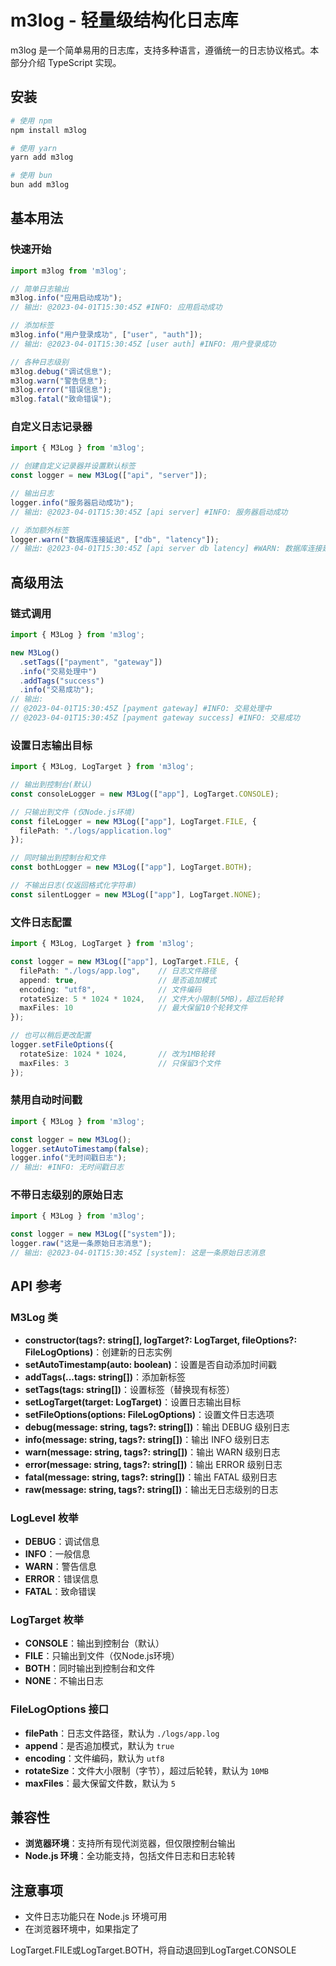 # m3log - 轻量级结构化日志库

m3log 是一个简单易用的日志库，支持多种语言，遵循统一的日志协议格式。本部分介绍 TypeScript 实现。

## 安装

```bash
# 使用 npm
npm install m3log

# 使用 yarn
yarn add m3log

# 使用 bun
bun add m3log
```

## 基本用法

### 快速开始

```typescript
import m3log from 'm3log';

// 简单日志输出
m3log.info("应用启动成功");
// 输出: @2023-04-01T15:30:45Z #INFO: 应用启动成功

// 添加标签
m3log.info("用户登录成功", ["user", "auth"]);
// 输出: @2023-04-01T15:30:45Z [user auth] #INFO: 用户登录成功

// 各种日志级别
m3log.debug("调试信息");
m3log.warn("警告信息");
m3log.error("错误信息");
m3log.fatal("致命错误");
```

### 自定义日志记录器

```typescript
import { M3Log } from 'm3log';

// 创建自定义记录器并设置默认标签
const logger = new M3Log(["api", "server"]);

// 输出日志
logger.info("服务器启动成功");
// 输出: @2023-04-01T15:30:45Z [api server] #INFO: 服务器启动成功

// 添加额外标签
logger.warn("数据库连接延迟", ["db", "latency"]);
// 输出: @2023-04-01T15:30:45Z [api server db latency] #WARN: 数据库连接延迟
```

## 高级用法

### 链式调用

```typescript
import { M3Log } from 'm3log';

new M3Log()
  .setTags(["payment", "gateway"])
  .info("交易处理中")
  .addTags("success")
  .info("交易成功");
// 输出:
// @2023-04-01T15:30:45Z [payment gateway] #INFO: 交易处理中
// @2023-04-01T15:30:45Z [payment gateway success] #INFO: 交易成功
```

### 设置日志输出目标

```typescript
import { M3Log, LogTarget } from 'm3log';

// 输出到控制台(默认)
const consoleLogger = new M3Log(["app"], LogTarget.CONSOLE);

// 只输出到文件 (仅Node.js环境)
const fileLogger = new M3Log(["app"], LogTarget.FILE, {
  filePath: "./logs/application.log"
});

// 同时输出到控制台和文件
const bothLogger = new M3Log(["app"], LogTarget.BOTH);

// 不输出日志(仅返回格式化字符串)
const silentLogger = new M3Log(["app"], LogTarget.NONE);
```

### 文件日志配置

```typescript
import { M3Log, LogTarget } from 'm3log';

const logger = new M3Log(["app"], LogTarget.FILE, {
  filePath: "./logs/app.log",    // 日志文件路径
  append: true,                  // 是否追加模式
  encoding: "utf8",              // 文件编码
  rotateSize: 5 * 1024 * 1024,   // 文件大小限制(5MB)，超过后轮转
  maxFiles: 10                   // 最大保留10个轮转文件
});

// 也可以稍后更改配置
logger.setFileOptions({
  rotateSize: 1024 * 1024,       // 改为1MB轮转
  maxFiles: 3                    // 只保留3个文件
});
```

### 禁用自动时间戳

```typescript
import { M3Log } from 'm3log';

const logger = new M3Log();
logger.setAutoTimestamp(false);
logger.info("无时间戳日志");
// 输出: #INFO: 无时间戳日志
```

### 不带日志级别的原始日志

```typescript
import { M3Log } from 'm3log';

const logger = new M3Log(["system"]);
logger.raw("这是一条原始日志消息");
// 输出: @2023-04-01T15:30:45Z [system]: 这是一条原始日志消息
```

## API 参考

### M3Log 类

- **constructor(tags?: string[], logTarget?: LogTarget, fileOptions?: FileLogOptions)**：创建新的日志实例
- **setAutoTimestamp(auto: boolean)**：设置是否自动添加时间戳
- **addTags(...tags: string[])**：添加新标签
- **setTags(tags: string[])**：设置标签（替换现有标签）
- **setLogTarget(target: LogTarget)**：设置日志输出目标
- **setFileOptions(options: FileLogOptions)**：设置文件日志选项
- **debug(message: string, tags?: string[])**：输出 DEBUG 级别日志
- **info(message: string, tags?: string[])**：输出 INFO 级别日志
- **warn(message: string, tags?: string[])**：输出 WARN 级别日志
- **error(message: string, tags?: string[])**：输出 ERROR 级别日志
- **fatal(message: string, tags?: string[])**：输出 FATAL 级别日志
- **raw(message: string, tags?: string[])**：输出无日志级别的日志

### LogLevel 枚举

- **DEBUG**：调试信息
- **INFO**：一般信息
- **WARN**：警告信息
- **ERROR**：错误信息
- **FATAL**：致命错误

### LogTarget 枚举

- **CONSOLE**：输出到控制台（默认）
- **FILE**：只输出到文件（仅Node.js环境）
- **BOTH**：同时输出到控制台和文件
- **NONE**：不输出日志

### FileLogOptions 接口

- **filePath**：日志文件路径，默认为 `./logs/app.log`
- **append**：是否追加模式，默认为 `true`
- **encoding**：文件编码，默认为 `utf8`
- **rotateSize**：文件大小限制（字节），超过后轮转，默认为 `10MB`
- **maxFiles**：最大保留文件数，默认为 `5`

## 兼容性

- **浏览器环境**：支持所有现代浏览器，但仅限控制台输出
- **Node.js 环境**：全功能支持，包括文件日志和日志轮转

## 注意事项

- 文件日志功能只在 Node.js 环境可用
- 在浏览器环境中，如果指定了

LogTarget.FILE或LogTarget.BOTH，将自动退回到LogTarget.CONSOLE
